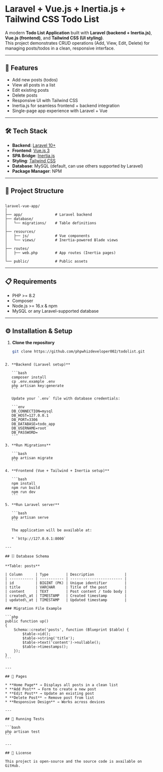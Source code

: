 # Laravel + Vue.js + Inertia.js + Tailwind CSS Todo List

A modern **Todo List Application** built with **Laravel (backend + Inertia.js)**, **Vue.js (frontend)**, and **Tailwind CSS (UI styling)**.  
This project demonstrates CRUD operations (Add, View, Edit, Delete) for managing posts/todos in a clean, responsive interface.

---

## 🚀 Features

- Add new posts (todos)
- View all posts in a list
- Edit existing posts
- Delete posts
- Responsive UI with Tailwind CSS
- Inertia.js for seamless frontend + backend integration
- Single-page app experience with Laravel + Vue

---

## 🛠️ Tech Stack

- **Backend**: [Laravel 10+](https://laravel.com/)
- **Frontend**: [Vue.js 3](https://vuejs.org/)
- **SPA Bridge**: [Inertia.js](https://inertiajs.com/)
- **Styling**: [Tailwind CSS](https://tailwindcss.com/)
- **Database**: MySQL (default, can use others supported by Laravel)
- **Package Manager**: NPM

---

## 📂 Project Structure

```

laravel-vue-app/
│
├── app/               # Laravel backend
├── database/
│   └── migrations/    # Table definitions
│
├── resources/
│   ├── js/            # Vue components
│   └── views/         # Inertia-powered Blade views
│
├── routes/
│   ├── web.php        # App routes (Inertia pages)
│
└── public/            # Public assets

````

---

## 📋 Requirements

- PHP >= 8.2
- Composer
- Node.js >= 16.x & npm
- MySQL or any Laravel-supported database

---

## ⚙️ Installation & Setup

1. **Clone the repository**

   ```bash
   git clone https://github.com/phpwhizdeveloper002/todolist.git
````

2. **Backend (Laravel setup)**

   ```bash
   composer install
   cp .env.example .env
   php artisan key:generate
   ```

   Update your `.env` file with database credentials:

   ```env
   DB_CONNECTION=mysql
   DB_HOST=127.0.0.1
   DB_PORT=3306
   DB_DATABASE=todo_app
   DB_USERNAME=root
   DB_PASSWORD=
   ```

3. **Run Migrations**

   ```bash
   php artisan migrate
   ```

4. **Frontend (Vue + Tailwind + Inertia setup)**

   ```bash
   npm install
   npm run build
   npm run dev
   ```

5. **Run Laravel server**

   ```bash
   php artisan serve
   ```

   The application will be available at:

   * `http://127.0.0.1:8000`

---

## 🗄️ Database Schema

**Table: posts**

| Column      | Type        | Description              |
| ----------- | ----------- | ------------------------ |
| id          | BIGINT (PK) | Unique identifier        |
| title       | VARCHAR     | Title of the post        |
| content     | TEXT        | Post content / todo body |
| created\_at | TIMESTAMP   | Created timestamp        |
| updated\_at | TIMESTAMP   | Updated timestamp        |

### Migration File Example

```php
public function up()
{
    Schema::create('posts', function (Blueprint $table) {
        $table->id();
        $table->string('title');
        $table->text('content')->nullable();
        $table->timestamps();
    });
}
```

---

## 🎨 Pages

* **Home Page** → Displays all posts in a clean list
* **Add Post** → Form to create a new post
* **Edit Post** → Update an existing post
* **Delete Post** → Remove post from list
* **Responsive Design** → Works across devices

---

## 🧪 Running Tests

```bash
php artisan test
```

---

## 📜 License

This project is open-source and the source code is available on GitHub.


